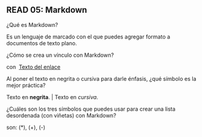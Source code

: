 ## READ 05: Markdown

¿Qué es Markdown?


Es un lenguaje de marcado con el que puedes agregar formato a documentos de texto plano.

¿Cómo se crea un vínculo con Markdown?

con  [Texto del enlace](URL)

Al poner el texto en negrita o cursiva para darle énfasis, ¿qué símbolo es la mejor práctica?

Texto en **negrita**. | Texto en *cursiva*.

¿Cuáles son los tres símbolos que puedes usar para crear una lista desordenada (con viñetas) con Markdown?

son: (*), (+), (-)